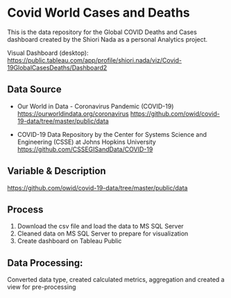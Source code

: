 # Covid World Cases and Deaths
This is the data repository for the Global COVID Deaths and Cases dashboard created by the Shiori Nada as a personal Analytics project. 

Visual Dashboard (desktop): https://public.tableau.com/app/profile/shiori.nada/viz/Covid-19GlobalCasesDeaths/Dashboard2

## Data Source
- Our World in Data - Coronavirus Pandemic (COVID-19)
https://ourworldindata.org/coronavirus
https://github.com/owid/covid-19-data/tree/master/public/data

- COVID-19 Data Repository by the Center for Systems Science and Engineering (CSSE) at Johns Hopkins University
https://github.com/CSSEGISandData/COVID-19

## Variable & Description
https://github.com/owid/covid-19-data/tree/master/public/data

## Process
1. Download the csv file and load the data to MS SQL Server 
2. Cleaned data on MS SQL Server to prepare for visualization 
3. Create dashboard on Tableau Public 

## Data Processing:
Converted data type, created calculated metrics, aggregation and created a view for pre-processing


